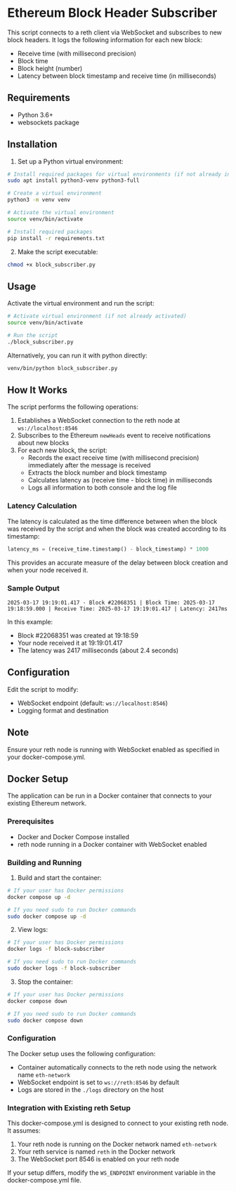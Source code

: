 # Ethereum Block Header Subscriber

This script connects to a reth client via WebSocket and subscribes to new block headers. It logs the following information for each new block:

- Receive time (with millisecond precision)
- Block time
- Block height (number)
- Latency between block timestamp and receive time (in milliseconds)

## Requirements

- Python 3.6+
- websockets package

## Installation

1. Set up a Python virtual environment:
```bash
# Install required packages for virtual environments (if not already installed)
sudo apt install python3-venv python3-full

# Create a virtual environment
python3 -m venv venv

# Activate the virtual environment
source venv/bin/activate

# Install required packages
pip install -r requirements.txt
```

2. Make the script executable:
```bash
chmod +x block_subscriber.py
```

## Usage

Activate the virtual environment and run the script:
```bash
# Activate virtual environment (if not already activated)
source venv/bin/activate

# Run the script
./block_subscriber.py
```

Alternatively, you can run it with python directly:
```bash
venv/bin/python block_subscriber.py
```

## How It Works

The script performs the following operations:

1. Establishes a WebSocket connection to the reth node at `ws://localhost:8546`
2. Subscribes to the Ethereum `newHeads` event to receive notifications about new blocks
3. For each new block, the script:
   - Records the exact receive time (with millisecond precision) immediately after the message is received
   - Extracts the block number and block timestamp
   - Calculates latency as (receive time - block time) in milliseconds
   - Logs all information to both console and the log file

### Latency Calculation

The latency is calculated as the time difference between when the block was received by the script and when the block was created according to its timestamp:

```python
latency_ms = (receive_time.timestamp() - block_timestamp) * 1000
```

This provides an accurate measure of the delay between block creation and when your node received it.

### Sample Output

```
2025-03-17 19:19:01.417 - Block #22068351 | Block Time: 2025-03-17 19:18:59.000 | Receive Time: 2025-03-17 19:19:01.417 | Latency: 2417ms
```

In this example:
- Block #22068351 was created at 19:18:59
- Your node received it at 19:19:01.417
- The latency was 2417 milliseconds (about 2.4 seconds)

## Configuration

Edit the script to modify:
- WebSocket endpoint (default: `ws://localhost:8546`)
- Logging format and destination

## Note

Ensure your reth node is running with WebSocket enabled as specified in your docker-compose.yml.

## Docker Setup

The application can be run in a Docker container that connects to your existing Ethereum network.

### Prerequisites

- Docker and Docker Compose installed
- reth node running in a Docker container with WebSocket enabled

### Building and Running

1. Build and start the container:
```bash
# If your user has Docker permissions
docker compose up -d

# If you need sudo to run Docker commands
sudo docker compose up -d
```

2. View logs:
```bash
# If your user has Docker permissions
docker logs -f block-subscriber

# If you need sudo to run Docker commands
sudo docker logs -f block-subscriber
```

3. Stop the container:
```bash
# If your user has Docker permissions
docker compose down

# If you need sudo to run Docker commands
sudo docker compose down
```

### Configuration

The Docker setup uses the following configuration:
- Container automatically connects to the reth node using the network name `eth-network`
- WebSocket endpoint is set to `ws://reth:8546` by default
- Logs are stored in the `./logs` directory on the host

### Integration with Existing reth Setup

This docker-compose.yml is designed to connect to your existing reth node. It assumes:
1. Your reth node is running on the Docker network named `eth-network`
2. Your reth service is named `reth` in the Docker network
3. The WebSocket port 8546 is enabled on your reth node

If your setup differs, modify the `WS_ENDPOINT` environment variable in the docker-compose.yml file.
